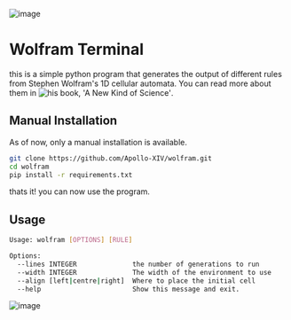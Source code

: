![image](https://github.com/Apollo-XIV/wolfram/assets/119538960/8947abd4-095a-4d35-82aa-8d1e01f65183)
# Wolfram Terminal
this is a simple python program that generates the output of different rules from Stephen Wolfram's 1D cellular automata. You can read more about them in ![his book, 'A New Kind of Science'](https://www.wolframscience.com/nks/).
## Manual Installation
As of now, only a manual installation is available.
```sh
git clone https://github.com/Apollo-XIV/wolfram.git
cd wolfram
pip install -r requirements.txt
```
thats it! you can now use the program.
## Usage
```sh
Usage: wolfram [OPTIONS] [RULE]

Options:
  --lines INTEGER              the number of generations to run
  --width INTEGER              The width of the environment to use
  --align [left|centre|right]  Where to place the initial cell
  --help                       Show this message and exit.

```
![image](https://github.com/Apollo-XIV/wolfram/assets/119538960/b0546544-bd3b-4fa9-aa74-2b33673fb942)
